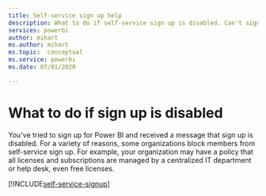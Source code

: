```yaml
---
title: Self-service sign up help
description: What to do if self-service sign up is disabled. Can't sign up for the Power BI service.
services: powerbi
author: mihart
ms.author: mihart
ms.topic:  conceptual
ms.service: powerbi
ms.date: 07/01/2020

---
```

# What to do if sign up is disabled

You've tried to sign up for Power BI and received a message that sign up is disabled. For a variety of reasons, some organizations block members from self-service sign up.  For example, your organization may have a policy that all licenses and subscriptions are managed by a centralized IT department or help desk, even free licenses. 

[!INCLUDE[self-service-signup](../includes/self-service-signup-help.md)]